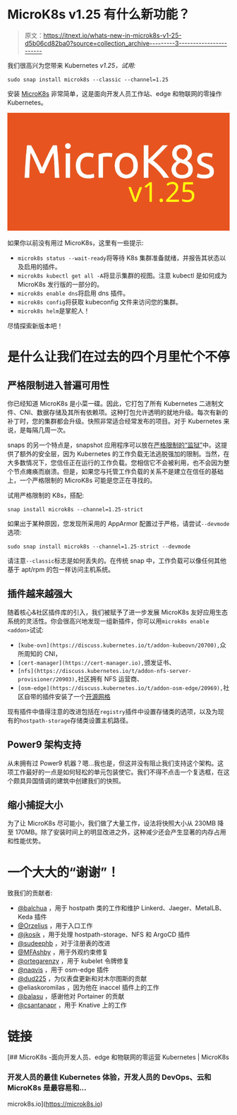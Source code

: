 # MicroK8s v1.25 有什么新功能？

> 原文：<https://itnext.io/whats-new-in-microk8s-v1-25-d5b06cd82ba0?source=collection_archive---------3----------------------->

我们很高兴为您带来 Kubernetes *v1.25，试用:*

```
sudo snap install microk8s --classic --channel=1.25
```

安装 [MicroK8s](https://microk8s.io/docs) 非常简单，这是面向开发人员工作站、edge 和物联网的零操作 Kubernetes。

![](img/fd83778cb238ae879f3fb3393548244d.png)

如果你以前没有用过 MicroK8s，这里有一些提示:

*   `microk8s status --wait-ready`将等待 K8s 集群准备就绪，并报告其状态以及启用的插件。
*   `microk8s kubectl get all -A`将显示集群的视图。注意 kubectl 是如何成为 MicroK8s 发行版的一部分的。
*   `microk8s enable dns`将启用 dns 插件。
*   `microk8s config`将获取 kubeconfig 文件来访问您的集群。
*   `microk8s helm`是掌舵人！

尽情探索新版本吧！

# 是什么让我们在过去的四个月里忙个不停

## 严格限制进入普遍可用性

你已经知道 MicroK8s 是小菜一碟。因此，它打包了所有 Kubernetes 二进制文件、CNI、数据存储及其所有依赖项。这种打包允许透明的就地升级。每次有新的补丁时，您的集群都会升级。快照非常适合经常发布的项目。对于 Kubernetes 来说，是每隔几周一次。

snaps 的另一个特点是，snapshot 应用程序可以放在[严格限制的“监狱”](https://snapcraft.io/docs/snap-confinement)中。这提供了额外的安全层，因为 Kubernetes 的工作负载无法逃脱强加的限制。当然，在大多数情况下，您信任正在运行的工作负载。您相信它不会被利用，也不会因为整个节点瘫痪而崩溃。但是，如果您与托管工作负载的关系不是建立在信任的基础上，一个严格限制的 MicroK8s 可能是您正在寻找的。

试用严格限制的 K8s，搭配:

```
snap install microk8s --channel=1.25-strict
```

如果出于某种原因，您发现所采用的 AppArmor 配置过于严格，请尝试`--devmode`选项:

```
sudo snap install microk8s --channel=1.25-strict --devmode
```

请注意`--classic`标志是如何丢失的。在传统 snap 中，工作负载可以像任何其他基于 apt/rpm 的包一样访问主机系统。

## 插件越来越强大

随着核心&社区插件库的引入，我们被赋予了进一步发展 MicroK8s 友好应用生态系统的灵活性。你会很高兴地发现一组新插件，你可以用`microk8s enable <addon>`试试:

*   `[kube-ovn](https://discuss.kubernetes.io/t/addon-kubeovn/20700),`众所周知的 CNI，
*   `[cert-manager](https://cert-manager.io),`颁发证书、
*   `[nfs](https://discuss.kubernetes.io/t/addon-nfs-server-provisioner/20903),`社区拥有 NFS 运营商、
*   `[osm-edge](https://discuss.kubernetes.io/t/addon-osm-edge/20969),`社区自带的插件安装了一个[开源网格](https://github.com/openservicemesh/osm)

现有插件中值得注意的改进包括在`registry`插件中设置存储类的选项，以及为现有的`hostpath-storage`存储类设置主机路径。

## Power9 架构支持

从未拥有过 Power9 机器？嗯…我也是，但这并没有阻止我们支持这个架构。这项工作最好的一点是如何轻松的单元包装使它。我们不得不点击一个复选框，在这个颇具异国情调的建筑中创建我们的快照。

## 缩小捕捉大小

为了让 MicroK8s 尽可能小，我们做了大量工作，设法将快照大小从 230MB 降至 170MB。除了安装时间上的明显改进之外，这种减少还会产生显著的内存占用和性能优势。

# 一个大大的“谢谢”！

致我们的贡献者:

*   [@balchua](https://github.com/balchua) ，用于 hostpath 类的工作和维护 Linkerd、Jaeger、MetalLB、Keda 插件
*   [@Orzelius](https://github.com/Orzelius) ，用于入口工作
*   [@jkosik](https://github.com/jkosik) ，用于处理 hostpath-storage、NFS 和 ArgoCD 插件
*   [@sudeephb](https://github.com/sudeephb) ，对于注册表的改进
*   [@MFAshby](https://github.com/MFAshby) ，用于外观约束修复
*   [@ortegarenzy](https://github.com/ortegarenzy) ，用于 kubelet 令牌修复
*   [@naqvis](https://github.com/naqvis) ，用于 osm-edge 插件
*   [@dud225](https://github.com/dud225) ，为仪表盘更新和对木尔图斯的贡献
*   @eliaskoromilas ，因为他在 inaccel 插件上的工作
*   [@balasu](https://github.com/balasu) ，感谢他对 Portainer 的贡献
*   [@csantanapr](https://github.com/csantanapr) ，用于 Knative 上的工作

# 链接

[](https://microk8s.io) [## MicroK8s -面向开发人员、edge 和物联网的零运营 Kubernetes | MicroK8s

### 开发人员的最佳 Kubernetes 体验，开发人员的 DevOps、云和 MicroK8s 是最容易和…

microk8s.io](https://microk8s.io)
